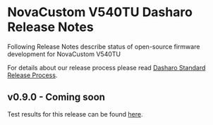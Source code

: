 # NovaCustom V540TU Dasharo Release Notes

Following Release Notes describe status of open-source firmware development for
NovaCustom V540TU

For details about our release process please read
[Dasharo Standard Release Process](../../dev-proc/standard-release-process.md).

## v0.9.0 - Coming soon

Test results for this release can be found
[here](https://github.com/Dasharo/osfv-results/tree/main/boards/NovaCustom/V54x_MTL/results.csv).

